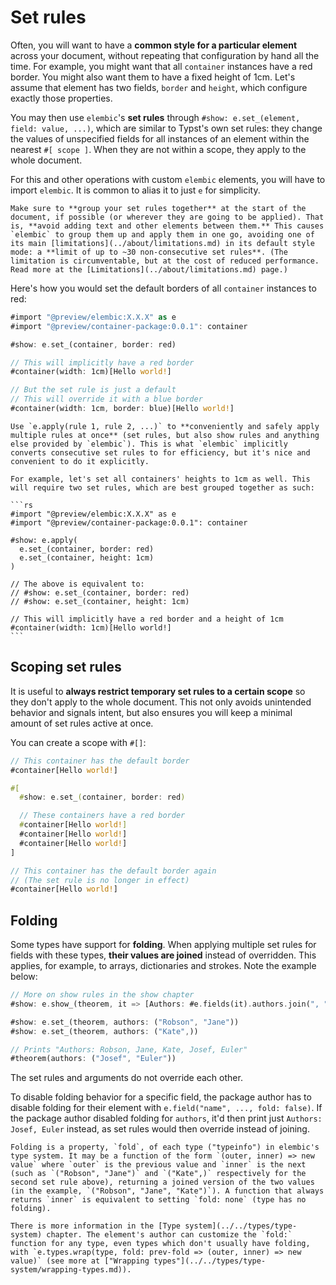 # Set rules

Often, you will want to have a **common style for a particular element** across your document, without repeating that configuration by hand all the time. For example, you might want that all `container` instances have a red border. You might also want them to have a fixed height of 1cm. Let's assume that element has two fields, `border` and `height`, which configure exactly those properties.

You may then use `elembic`'s **set rules** through `#show: e.set_(element, field: value, ...)`, which are similar to Typst's own set rules: they change the values of unspecified fields for all instances of an element within the nearest `#[ scope ]`. When they are not within a scope, they apply to the whole document.

For this and other operations with custom `elembic` elements, you will have to import `elembic`. It is common to alias it to just `e` for simplicity.

```admonish tip
Make sure to **group your set rules together** at the start of the document, if possible (or wherever they are going to be applied). That is, **avoid adding text and other elements between them.** This causes `elembic` to group them up and apply them in one go, avoiding one of its main [limitations](../about/limitations.md) in its default style mode: a **limit of up to ~30 non-consecutive set rules**. (The limitation is circumventable, but at the cost of reduced performance. Read more at the [Limitations](../about/limitations.md) page.)
```

Here's how you would set the default borders of all `container` instances to red:

```rs
#import "@preview/elembic:X.X.X" as e
#import "@preview/container-package:0.0.1": container

#show: e.set_(container, border: red)

// This will implicitly have a red border
#container(width: 1cm)[Hello world!]

// But the set rule is just a default
// This will override it with a blue border
#container(width: 1cm, border: blue)[Hello world!]
```

````admonish tip title="Tip: Applying multiple rules at once"
Use `e.apply(rule 1, rule 2, ...)` to **conveniently and safely apply multiple rules at once** (set rules, but also show rules and anything else provided by `elembic`). This is what `elembic` implicitly converts consecutive set rules to for efficiency, but it's nice and convenient to do it explicitly.

For example, let's set all containers' heights to 1cm as well. This will require two set rules, which are best grouped together as such:

```rs
#import "@preview/elembic:X.X.X" as e
#import "@preview/container-package:0.0.1": container

#show: e.apply(
  e.set_(container, border: red)
  e.set_(container, height: 1cm)
)

// The above is equivalent to:
// #show: e.set_(container, border: red)
// #show: e.set_(container, height: 1cm)

// This will implicitly have a red border and a height of 1cm
#container(width: 1cm)[Hello world!]
```
````

## Scoping set rules

It is useful to **always restrict temporary set rules to a certain scope** so they don't apply to the whole document. This not only avoids unintended behavior and signals intent, but also ensures you will keep a minimal amount of set rules active at once.

You can create a scope with `#[]`:

```rs
// This container has the default border
#container[Hello world!]

#[
  #show: e.set_(container, border: red)

  // These containers have a red border
  #container[Hello world!]
  #container[Hello world!]
  #container[Hello world!]
]

// This container has the default border again
// (The set rule is no longer in effect)
#container[Hello world!]
```

## Folding

Some types have support for **folding**. When applying multiple set rules for fields with these types, **their values are joined** instead of overridden. This applies, for example, to arrays, dictionaries and strokes. Note the example below:

```rs
// More on show rules in the show chapter
#show: e.show_(theorem, it => [Authors: #e.fields(it).authors.join(", ")])

#show: e.set_(theorem, authors: ("Robson", "Jane"))
#show: e.set_(theorem, authors: ("Kate",))

// Prints "Authors: Robson, Jane, Kate, Josef, Euler"
#theorem(authors: ("Josef", "Euler"))
```

The set rules and arguments do not override each other.

To disable folding behavior for a specific field, the package author has to disable folding for their element with `e.field("name", ..., fold: false)`. If the package author disabled folding for `authors`, it'd then print just `Authors: Josef, Euler` instead, as set rules would then override instead of joining.

```admonish note title="How are types joined during folding?"
Folding is a property, `fold`, of each type ("typeinfo") in elembic's type system. It may be a function of the form `(outer, inner) => new value` where `outer` is the previous value and `inner` is the next (such as `("Robson", "Jane")` and `("Kate",)` respectively for the second set rule above), returning a joined version of the two values (in the example, `("Robson", "Jane", "Kate")`). A function that always returns `inner` is equivalent to setting `fold: none` (type has no folding).

There is more information in the [Type system](../../types/type-system) chapter. The element's author can customize the `fold:` function for any type, even types which don't usually have folding, with `e.types.wrap(type, fold: prev-fold => (outer, inner) => new value)` (see more at ["Wrapping types"](../../types/type-system/wrapping-types.md)).
```

